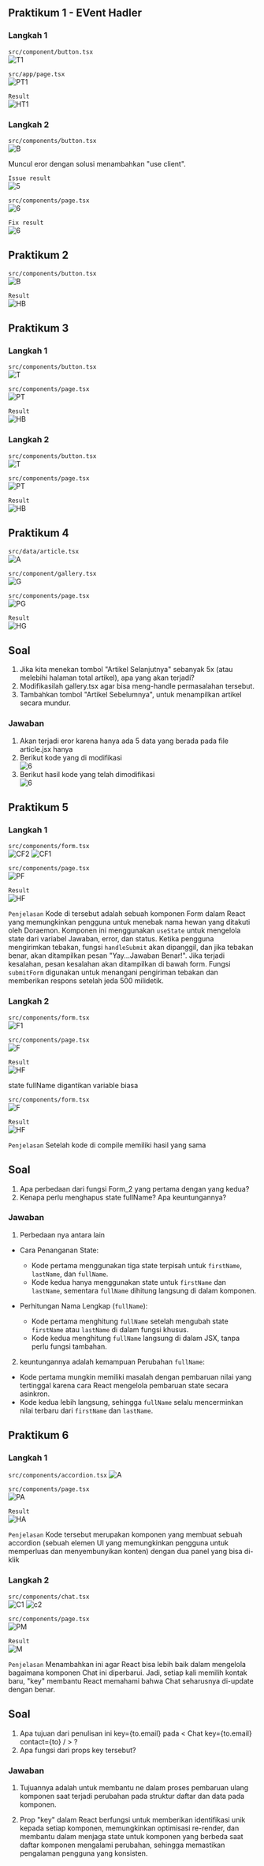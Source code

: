 ## Praktikum 1 - EVent Hadler 

### Langkah 1

`src/component/button.tsx` <br>
![T1](/img/Tombol%201.png)


`src/app/page.tsx` <br>
![PT1](/img/Page%20Tombol%201.png)


`Result` <br>
![HT1](/img/Hasil%20Tombol%201.png)


### Langkah 2

`src/components/button.tsx` <br>
![B](/img/Button%201.png)

Muncul eror dengan solusi menambahkan "use client".

`Issue result` <br>
![5](/img/Hasil%20Error.png)

`src/components/page.tsx` <br>
![6](/img/Page%20Use%20Client.png)

`Fix result` <br>
![6](/img/Hasil%20Fix.png)


## Praktikum 2

`src/components/button.tsx` <br>
![B](/img/Button.png)

`Result` <br>
![HB](/img/Hasil%20Button%20(2).png)

## Praktikum 3

### Langkah 1

`src/components/button.tsx` <br>
![T](/img/Tombol.png)

`src/components/page.tsx` <br>
![PT](/img/Page%20Tombol.png)

`Result` <br>
![HB](/img/Hasil%20Button.png)

### Langkah 2

`src/components/button.tsx` <br>
![T](/img/Tombol.png)

`src/components/page.tsx` <br>
![PT](/img/Page%20Tombol.png)

`Result` <br>
![HB](/img/Hasil%20Button.png)

## Praktikum 4

`src/data/article.tsx` <br>
![A](/img/Artikel.png)

`src/component/gallery.tsx` <br>
![G](/img/Gallery.png)

`src/components/page.tsx` <br>
![PG](/img/Page%20Gallery.png)

`Result` <br>
![HG](/img/Hasil%20Gallery.png)

## Soal
1. Jika kita menekan tombol "Artikel Selanjutnya" sebanyak 5x (atau melebihi halaman total artikel), apa yang akan terjadi?
2. Modifikasilah gallery.tsx agar bisa meng-handle permasalahan tersebut.
3. Tambahkan tombol "Artikel Sebelumnya", untuk menampilkan artikel secara mundur.

### Jawaban
1. Akan terjadi eror karena hanya ada 5 data yang berada pada file article.jsx hanya
2. Berikut kode yang di modifikasi <br>
![6](/img/Galery%20modif.png)
3.  Berikut hasil kode yang telah dimodifikasi <br>
![6](/img/Hasil%20Modifikasi.png)

## Praktikum 5

### Langkah 1

`src/components/form.tsx` <br>
![CF2](/img/Componen%20Form2.png)
![CF1](/img/Componen%20Form1.png)

`src/components/page.tsx` <br>
![PF](/img/Page%20Form%201.png)

`Result` <br>
![HF](/img/Hasil%20Form%20Tebak.png)

`Penjelasan`
Kode di tersebut adalah sebuah komponen Form dalam React yang memungkinkan pengguna untuk menebak nama hewan yang ditakuti oleh Doraemon. Komponen ini menggunakan `useState` untuk mengelola state dari variabel Jawaban, error, dan status. Ketika pengguna mengirimkan tebakan, fungsi `handleSubmit` akan dipanggil, dan jika tebakan benar, akan ditampilkan pesan "Yay...Jawaban Benar!". Jika terjadi kesalahan, pesan kesalahan akan ditampilkan di bawah form. Fungsi `submitForm` digunakan untuk menangani pengiriman tebakan dan memberikan respons setelah jeda 500 milidetik.

### Langkah 2

`src/components/form.tsx` <br>
![F1](/img/Form1.png)

`src/components/page.tsx` <br>
![F](/img/Page%20Form.png)

`Result` <br>
![HF](/img/Hasil%20Form.png)

state fullName digantikan variable biasa

`src/components/form.tsx` <br>
![F](/img/Form.png)

`Result` <br>
![HF](/img/Hasil%20Form.png)

`Penjelasan`
Setelah kode di compile memiliki hasil yang sama

## Soal

1. Apa perbedaan dari fungsi Form_2 yang pertama dengan yang kedua?
2. Kenapa perlu menghapus state fullName? Apa keuntungannya?

### Jawaban

1. Perbedaan nya antara lain

- Cara Penanganan State:
    - Kode pertama menggunakan tiga state terpisah untuk `firstName`, `lastName`, dan `fullName`.
    - Kode kedua hanya menggunakan state untuk `firstName` dan `lastName`, sementara `fullName` dihitung langsung di dalam komponen.

- Perhitungan Nama Lengkap (`fullName`):
   - Kode pertama menghitung `fullName` setelah mengubah state `firstName` atau `lastName` di dalam fungsi khusus.
   - Kode kedua menghitung `fullName` langsung di dalam JSX, tanpa perlu fungsi tambahan.

2. keuntungannya adalah kemampuan Perubahan `fullName`:
- Kode pertama mungkin memiliki masalah dengan pembaruan nilai yang tertinggal karena cara React mengelola pembaruan state secara asinkron.
- Kode kedua lebih langsung, sehingga `fullName` selalu mencerminkan nilai terbaru dari `firstName` dan `lastName`.

## Praktikum 6

### Langkah 1

`src/components/accordion.tsx`
![A](/img/Accordion.png)


`src/components/page.tsx` <br>
![PA](/img/Page%20Accordion.png)

`Result` <br>
![HA](/img/Hasil%20Accordion.png)

`Penjelasan`
Kode tersebut merupakan komponen yang membuat sebuah accordion (sebuah elemen UI yang memungkinkan pengguna untuk memperluas dan menyembunyikan konten) dengan dua panel yang bisa di-klik

### Langkah 2
`src/components/chat.tsx` <br>
![C1](/img/Chat%201.png)
![c2](/img/Chat%202.png)

`src/components/page.tsx` <br>
![PM](/img/Page%20Messenger.png)

`Result` <br>
![M](/img/Hasil%20Messenger.png)

`Penjelasan`
Menambahkan ini agar React bisa lebih baik dalam mengelola bagaimana komponen Chat ini diperbarui. Jadi, setiap kali memilih kontak baru, "key" membantu React memahami bahwa Chat seharusnya di-update dengan benar.

## Soal

1. Apa tujuan dari penulisan ini key={to.email} pada < Chat key={to.email} contact={to} / > ?
2. Apa fungsi dari props key tersebut?

### Jawaban

1. Tujuannya adalah untuk membantu ne dalam proses pembaruan ulang komponen saat terjadi perubahan pada struktur daftar dan data pada komponen.

2. Prop "key" dalam React berfungsi untuk memberikan identifikasi unik kepada setiap komponen, memungkinkan optimisasi re-render, dan membantu dalam menjaga state untuk komponen yang berbeda saat daftar komponen mengalami perubahan, sehingga memastikan pengalaman pengguna yang konsisten.